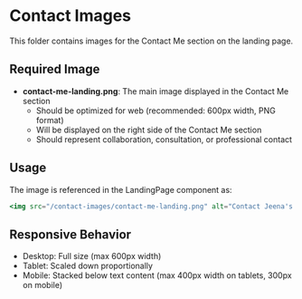 # Contact Images

This folder contains images for the Contact Me section on the landing page.

## Required Image

- **contact-me-landing.png**: The main image displayed in the Contact Me section
  - Should be optimized for web (recommended: 600px width, PNG format)
  - Will be displayed on the right side of the Contact Me section
  - Should represent collaboration, consultation, or professional contact

## Usage

The image is referenced in the LandingPage component as:
```jsx
<img src="/contact-images/contact-me-landing.png" alt="Contact Jeena's Kitchen" />
```

## Responsive Behavior

- Desktop: Full size (max 600px width)
- Tablet: Scaled down proportionally
- Mobile: Stacked below text content (max 400px width on tablets, 300px on mobile)
